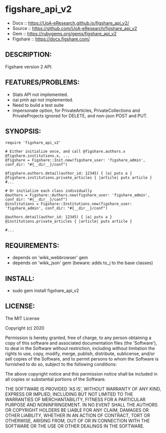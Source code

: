 # figshare_api_v2

* Docs :: https://UoA-eResearch.github.io/figshare_api_v2/
* Source :: https://github.com/UoA-eResearch/figshare_api_v2
* Gem :: https://rubygems.org/gems/figshare_api_v2
* Figshare :: https://docs.figshare.com/

## DESCRIPTION:

Figshare version 2 API. 

## FEATURES/PROBLEMS:

* Stats API not implemented.
* oai pmh api not implemented.
* Need to build a test suite
* impersonate option, for PrivateArticles, PrivateCollections and PrivateProjects ignored for DELETE, and non-json POST and PUT.

## SYNOPSIS:

```
require 'figshare_api_v2'

# Either initialize once, and call @figshare.authors.x @figshare.institutions.x, ...
@figshare = Figshare::Init.new(figshare_user: 'figshare_admin', conf_dir: "#{__dir__}/conf")

@figshare.authors.detail(author_id: 12345) { |a| puts a }
@figshare.institutions.private_articles { |article| puts article }
#...

# Or initialize each class individually
@authors = Figshare::Authors.new(figshare_user: 'figshare_admin', conf_dir: "#{__dir__}/conf")
@institutions = Figshare::Institutions.new(figshare_user: 'figshare_admin', conf_dir: "#{__dir__}/conf")

@authors.detail(author_id: 12345) { |a| puts a }
@institutions.private_articles { |article| puts article }

#...
````

## REQUIREMENTS:

* depends on 'wikk_webbrowser' gem
* depends on 'wikk_json' gem (beware: adds to_j to the base classes)

## INSTALL:

* sudo gem install figshare_api_v2

## LICENSE:

The MIT License

Copyright (c) 2020

Permission is hereby granted, free of charge, to any person obtaining
a copy of this software and associated documentation files (the
'Software'), to deal in the Software without restriction, including
without limitation the rights to use, copy, modify, merge, publish,
distribute, sublicense, and/or sell copies of the Software, and to
permit persons to whom the Software is furnished to do so, subject to
the following conditions:

The above copyright notice and this permission notice shall be
included in all copies or substantial portions of the Software.

THE SOFTWARE IS PROVIDED 'AS IS', WITHOUT WARRANTY OF ANY KIND,
EXPRESS OR IMPLIED, INCLUDING BUT NOT LIMITED TO THE WARRANTIES OF
MERCHANTABILITY, FITNESS FOR A PARTICULAR PURPOSE AND NONINFRINGEMENT.
IN NO EVENT SHALL THE AUTHORS OR COPYRIGHT HOLDERS BE LIABLE FOR ANY
CLAIM, DAMAGES OR OTHER LIABILITY, WHETHER IN AN ACTION OF CONTRACT,
TORT OR OTHERWISE, ARISING FROM, OUT OF OR IN CONNECTION WITH THE
SOFTWARE OR THE USE OR OTHER DEALINGS IN THE SOFTWARE.

